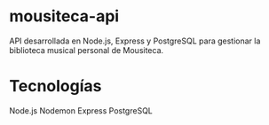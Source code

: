 # mousiteca-api
API desarrollada en Node.js, Express y PostgreSQL para gestionar la biblioteca musical personal de Mousiteca. 


# Tecnologías
Node.js
Nodemon
Express
PostgreSQL
